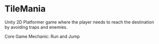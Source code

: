 # TileMania
Unity 2D Platformer game where the player needs to reach the destination by avoiding traps and enemies.

Core Game Mechanic: Run and Jump


